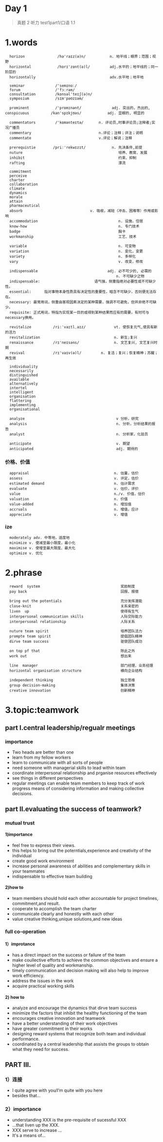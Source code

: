 # Day 1
> 真题 2 听力 test1part1/口语 1.1

# 1.words
      horizon               /hə'raɪz(ə)n/           n. 地平线；眼界；范围；视野
      horizontal            /hɒrɪ'zɒnt(ə)l/         adj.水平的；地平线的；同一阶层的
      horizontally                                  adv.水平地；地平地

      seminar              /'semɪnɑː/
      forum                /'fɔːrəm/
      consultation         /kɒnsəl'teɪʃ(ə)n/
      symposium            /sɪm'pəʊzɪəm/

      prominent            /'prɒmɪnənt/              adj. 突出的，杰出的,        conspicuous          /kən'spɪkjʊəs/            adj. 显眼的, 明显的

      commentators         /'kɒmənteɪtə/       n. 评论员,时事评论员;注释者;实况广播员
      commentary                               n.评论；注释；评注；说明
      commentate                               v.评论；解说；注释

      prerequistie        /priː'rekwɪzɪt/            n. 先决条件,前提
      nuture                                            培养、教育、发展
      inhibit                                           约束、抑制
      rafting                                           漂流

      commitment
      perceive
      charter   
      collaboration
      climate 
      dynamics  
      morale
      attain 
      pharmaceutical
      absorb                               v. 吸收，减轻（冲击、困难等）作用或影响
      accommodation                                     n. 设施，住宿
      know-how                                          n. 专门技术
      badge                                             胸卡
      workmanship                                       工艺、技术

      variable                                          n. 可变物
      variation                                         n. 变化，变更
      variety                                           n. 多样化
      vary                                              v. 改变，修改

      indispensable                                adj. 必不可少的, 必需的
                                                       n. 不可缺少之物
      indispensable:                         语气强，侧重指绝对必要性或不可缺少性。
      essential:      指对事物本身性质具有决定性的重要性，暗含不可缺少，否则便无法存在。
      necessary: 最常用词，侧重由客观因素决定的某种需要，强调不可避免，但并非绝不可缺少。
      requisite: 正式用词，特指为实现某一目的或得到某种结果而应有的需要，有时可与necessary换用。

      revitalize          /ri:ˈvaɪtlˌaɪz/             vt. 使恢复元气,使具有新的活力
      revitalization                                  n. 新生;复兴
      renaissance         /rɪ'neɪsəns/                n. 文艺复兴, 文艺复兴时期
      revival             /rɪ'vaɪv(ə)l/         n. 复活；复兴；恢复精神；苏醒；再生效

      individuality
      necessarily
      distinguished
      available
      alternatively
      intertel
      intelligent
      organisation
      flattering
      implementing
      organisational

      analyze                                          v 分析，研究
      analysis                                         n. 分析，分析结果的报告
      analyst                                          n. 分析家，化验员

      anticipate                                       v. 期望
      anticipated                                      adj. 期待的

### 价格、价值
      appraisal                                       n. 估量，估价
      assess                                          v. 评定，估价
      estimated demand                                n. 估计需求
      evaluate                                        v. 估价，评价
      value                                           n./v. 价值，估价
      valuation                                       n. 价值
      value-added                                     n. 增加值
      accruals                                        n. 增值，应计
      appreciate                                      v. 增值

### ize
      moderately adv. 中等地，适度地
      minimize v. 使减至最小限度，最小化
      maximise v. 使增至最大限度、最大化
      optimize v. 优化

# 2.phrase
      reward  system                                     奖励制度
      pay back                                           回报、报偿

      bring out the potentials                           充分发挥潜能
      close-knit                                         关系亲密的
      liven  up                                          使得有生气
      interpersonal communication skills                 人际交际能力
      interpersonal relationship                         人际关系

      nuture team spirit                                 培养团队活力
      prompte team spirit                                提倡团队精神
      dirve team success                                 驱使团队成功 

      on top pf that                                     除此之外
      work out                                           想出来

      line  manager                                      部门经理、业务经理
      horizontal organisation structure                  横向企业结构 

      independent thinking                               独立思维
      group decision-making                              集体决策
      creative innovation                                创新精神


# 3.topic:teamwork
## part I.central leadership/regualr meetings
### importance
- Two heads are better than one
- learn from my fellow workers
- learn to communicate with all sorts of people
- need someone with managerial skills to lead within team
- coordinate interpersonal relationship and prganise resources effectively
- see things in different perspectives
- regular meetings can enable team members to keep track of work progress 
  means of considering information and making collective decisions.

## part II.evaluating the success of teamwork?

### mutual trust
#### 1)importance
- feel free to express their views.
- this helps to bring out the poterntials,experience and creativity of the individual 
- create good work environment
- increase personal awareness of abilities and complementary skills in your teammates
- indispensable to effective team building

#### 2)how to 
- team members should hold each other accountable for project timelines,
commitment,and result.
- cooperate to accomplish the team charter
- communicate clearly and honestly with each other
- value creative thinking,unique solutions,and new ideas

### full co-operation
#### 1）improtance
- has a direct impact on the success or failure of the team
- make coullective efforts to achieve the common objectives and ensure a higher level of quality and workmanship.
- timely communication and decision making will also help to improve work efficiency.
- address the issues in the work
- acquire practical working skills

#### 2) how to
- analyze and encourage the dynamics that dirve team success
- minimize the factors that inhibit the healthy functioning of the team 
- encourages creative innovation and teamwork
- have a better understanding of their work objectives
- have greater commitment in their works
- designing reward systems that recognize both team and individual performance.
- coordinated by a central leadership that assists the groups to obtain what 
they need for success.

## PART III.
### 1）连接
- I quite agree with you/I‘m quite with you here
- besides that...

### 2）importance
- understanding XXX is the pre-requisite of sucessful XXX
- ...that liven up the XXX.
- XXX serve to increase ...
- It's a means of...

















































    



